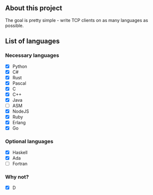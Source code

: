 ## About this project
The goal is pretty simple - write TCP clients on as many languages as possible.

## List of languages

### Necessary languages
- [x] Python
- [x] C#
- [x] Rust
- [x] Pascal
- [x] C
- [x] C++
- [x] Java
- [ ] ASM
- [x] NodeJS
- [x] Ruby
- [x] Erlang
- [x] Go

### Optional languages

- [x] Haskell
- [x] Ada
- [ ] Fortran

### Why not?

- [x] D
